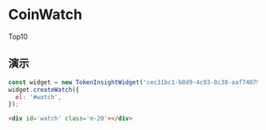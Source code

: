 # CoinWatch

Top10

## 演示

```js
const widget = new TokenInsightWidget('cec31bc1-b8d9-4c93-8c38-aaf740793101');
widget.createWatch({
  el: '#watch',
});
```


```html
<div id='watch' class='m-20'></div>
```
